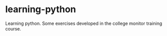 # learning-python
 Learning python. Some exercises developed in the college monitor training course.
